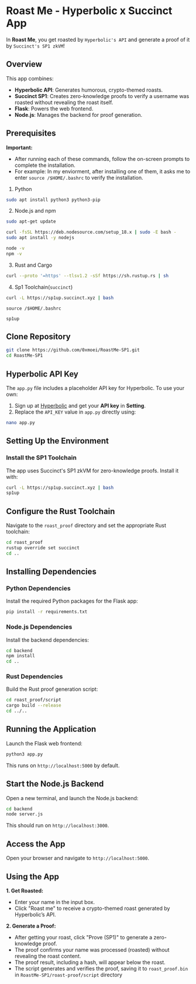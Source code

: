 # Roast Me - Hyperbolic x Succinct App
In **Roast Me**, you get roasted by `Hyperbolic's API` and generate a proof of it by `Succinct's SP1 zkVM`!

## Overview
This app combines:
- **Hyperbolic API**: Generates humorous, crypto-themed roasts.
- **Succinct SP1**: Creates zero-knowledge proofs to verify a username was roasted without revealing the roast itself.
- **Flask**: Powers the web frontend.
- **Node.js**: Manages the backend for proof generation.

## Prerequisites
**Important:**
* After running each of these commands, follow the on-screen prompts to complete the installation.
* For example: In my enviorment, after installing one of them, it asks me to enter `source /$HOME/.bashrc` to verify the installation.

1. Python
```bash
sudo apt install python3 python3-pip
```

2. Node.js and npm
```bash
sudo apt-get update

curl -fsSL https://deb.nodesource.com/setup_18.x | sudo -E bash -
sudo apt install -y nodejs

node -v
npm -v
```

3. Rust and Cargo
```bash
curl --proto '=https' --tlsv1.2 -sSf https://sh.rustup.rs | sh
```

4. Sp1 Toolchain(`succinct`)
```bash
curl -L https://sp1up.succinct.xyz | bash
```
```
source /$HOME/.bashrc
```
```
sp1up
```

## Clone Repository
```bash
git clone https://github.com/0xmoei/RoastMe-SP1.git
cd RoastMe-SP1
```

## Hyperbolic API Key
The `app.py` file includes a placeholder API key for Hyperbolic. To use your own:
1. Sign up at [Hyperbolic](https://app.hyperbolic.xyz/) and get your **API key** in **Setting**.
2. Replace the `API_KEY` value in `app.py` directly using:
```bash
nano app.py
```



## Setting Up the Environment
### Install the SP1 Toolchain
The app uses Succinct's SP1 zkVM for zero-knowledge proofs. Install it with:
```bash
curl -L https://sp1up.succinct.xyz | bash
sp1up
```

## Configure the Rust Toolchain
Navigate to the `roast_proof` directory and set the appropriate Rust toolchain:
```bash
cd roast_proof
rustup override set succinct
cd ..
```

## Installing Dependencies
### Python Dependencies
Install the required Python packages for the Flask app:
```bash
pip install -r requirements.txt
```

### Node.js Dependencies
Install the backend dependencies:
```bash 
cd backend
npm install
cd ..
```

### Rust Dependencies
Build the Rust proof generation script:
```bash
cd roast_proof/script
cargo build --release
cd ../..
```

## Running the Application
Launch the Flask web frontend:
```bash
python3 app.py
```
This runs on `http://localhost:5000` by default.

## Start the Node.js Backend
Open a new terminal, and launch the Node.js backend:
```bash
cd backend
node server.js
```
This should run on `http://localhost:3000`.


## Access the App
Open your browser and navigate to `http://localhost:5000`.

## Using the App
**1. Get Roasted:**
  - Enter your name in the input box.
  - Click "Roast me" to receive a crypto-themed roast generated by Hyperbolic’s API.

**2. Generate a Proof:**
  - After getting your roast, click "Prove (SP1)" to generate a zero-knowledge proof.
  - The proof confirms your name was processed (roasted) without revealing the roast content.
  - The proof result, including a hash, will appear below the roast.
  - The script generates and verifies the proof, saving it to `roast_proof.bin` in `RoastMe-SP1/roast-proof/script` directory
